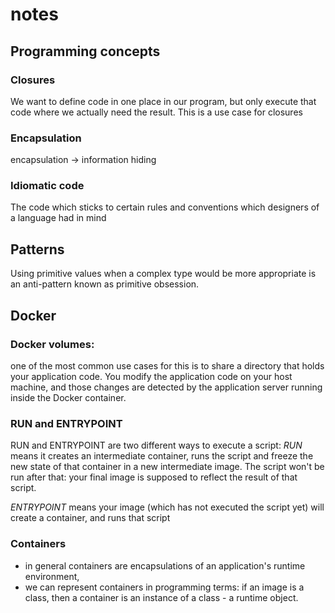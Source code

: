 # notes
## Programming concepts
### Closures
We want to define code in one place in our program, but only execute
that code where we actually need the result.  This is a use case for
closures

### Encapsulation
encapsulation -> information hiding

### Idiomatic code
The code which sticks to certain rules and conventions which designers
of a language had in mind

## Patterns
Using primitive values when a complex type would be more appropriate is
an anti-pattern known as primitive obsession.

## Docker
### Docker volumes:
one of the most common use cases for this is to share a directory that
holds your application code. You modify the application code on your
host machine, and those changes are detected by the application server
running inside the Docker container.

### RUN and ENTRYPOINT
RUN and ENTRYPOINT are two different ways to execute a script:
*RUN* means it creates an intermediate container, runs the script and
freeze the new state of that container in a new intermediate image. The
script won't be run after that: your final image is supposed to reflect
the result of that script.

*ENTRYPOINT* means your image (which has not executed the script yet) will
create a container, and runs that script

### Containers
- in general containers are encapsulations of an application's runtime
  environment,
- we can represent containers in programming terms: if an image is a
  class, then a container is an instance of a class - a runtime object.
